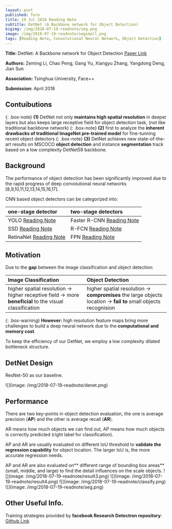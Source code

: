 ```yaml
---
layout: post
published: Ture
title: 19 Jul 2018 Reading Note
subtitle: DetNet (A Backbone network for Object Detection)
bigimg: /img/2018-07-19-readnote/seg.png
image: /img/2018-07-19-readnote/segsmall.png
tags: [Reading Note, Convolutional Neural Network, Object Detection]
---
```


**Title:** DetNet: A Backbone network for Object Detection [Paper Link](https://arxiv.org/abs/1804.06215)

**Authors:** Zeming Li, Chao Peng, Gang Yu, Xiangyu Zhang, Yangdong Deng, Jian Sun

**Association:** Tsinghua University, Face++

**Submission:** April 2018


## Contuibutions

{: .box-note}
**(1)** DetNet not only **maintains high spatial resolution** in deeper layers but also keeps large receptive field for object detection task, (not like traditional backbone network)
{: .box-note}
**(2)** first to analyze the **inherent drawbacks of traditional ImageNet pre-trained model** for fine-tunning recent object detectors
{: .box-note}
**(3)** DetNet achieves new state-of-the-art results on MSCOCO **object detection** and instance **segmentation** track based on a low complexity DetNet59 backbone.

## Background

The performance of object detection has been significantly improved due to the rapid progress of deep convolutional neural networks [8,9,10,11,12,13,14,15,16,17].

CNN based object detectors can be categorized into:

| one-stage detector | two-stage detectors |
| :------ |:--- | 
| YOLO [Reading Note](https://xuuuuuuchen.github.io/2018-07-19-readnote/) | Faster R-CNN [Reading Note](https://xuuuuuuchen.github.io/2018-07-19-readnote/)| 
| SSD [Reading Note](https://xuuuuuuchen.github.io/2018-07-19-readnote/) | R-FCN [Reading Note](https://xuuuuuuchen.github.io/2018-07-19-readnote/)| 
| RetinaNet [Reading Note](https://xuuuuuuchen.github.io/2018-07-19-readnote/) | FPN [Reading Note](https://xuuuuuuchen.github.io/2018-07-19-readnote/)| 


## Motivation

Due to the **gap** between the image classification and object detection:

| Image Classification | Object Detection |
| :------ |:--- | 
| higher spatial resolution -> higher receptive field -> more **beneficial** to the visual classification | higher spatial resolution -> **compromises** the large objects location -> **fail to** small objects recognision| 

{: .box-warning}
**However:** high resolution feature maps bring more challenges to build a deep neural network due to the **computational and memory cost**.

To keep the efficiency of our DetNet, we employ a low complexity dilated bottleneck structure. 


## DetNet Design

ResNet-50 as our baseline.

![](image: /img/2018-07-19-readnote/denet.png)

## Performance

There are two key-points in object detection evaluation, the one is average precision (**AP**) and the other is average recall (**AR**). 

AR means how much objects we can find out, 
AP means how much objects is correctly predicted (right label for classification). 

AP and AR are usually evaluated on different IoU threshold to **validate the regression capability** for object location. The larger IoU is, the more accurate regression needs. 

AP and AR are also evaluated on** different range of bounding box areas** (small, middle, and large) to find the detail influences on the scale objects.
![](image: /img/2018-07-19-readnote/result3.png) 
![](image: /img/2018-07-19-readnote/result4.png) 
![](image: /img/2018-07-19-readnote/classify.png) 
![](image: /img/2018-07-19-readnote/seg.png) 

## Other Useful Info.

Training strategies provided by **facebook Research Detectron repository**: [Github Link]( https://github.com/facebookresearch/Detectron)





